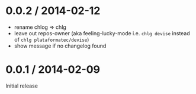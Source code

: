 # 0.0.2 / 2014-02-12

* rename chlog => chlg
* leave out repos-owner (aka feeling-lucky-mode i.e. `chlg devise` instead of `chlg plataformatec/devise`)
* show message if no changelog found

# 0.0.1 / 2014-02-09

Initial release
